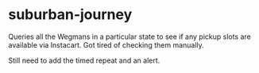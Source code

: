 # suburban-journey
Queries all the Wegmans in a particular state to see if any pickup slots are available via Instacart.  Got tired of checking them manually.

Still need to add the timed repeat and an alert.
